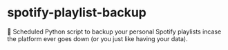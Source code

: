 # spotify-playlist-backup
🎵 Scheduled Python script to backup your personal Spotify playlists incase the platform ever goes down (or you just like having your data).
